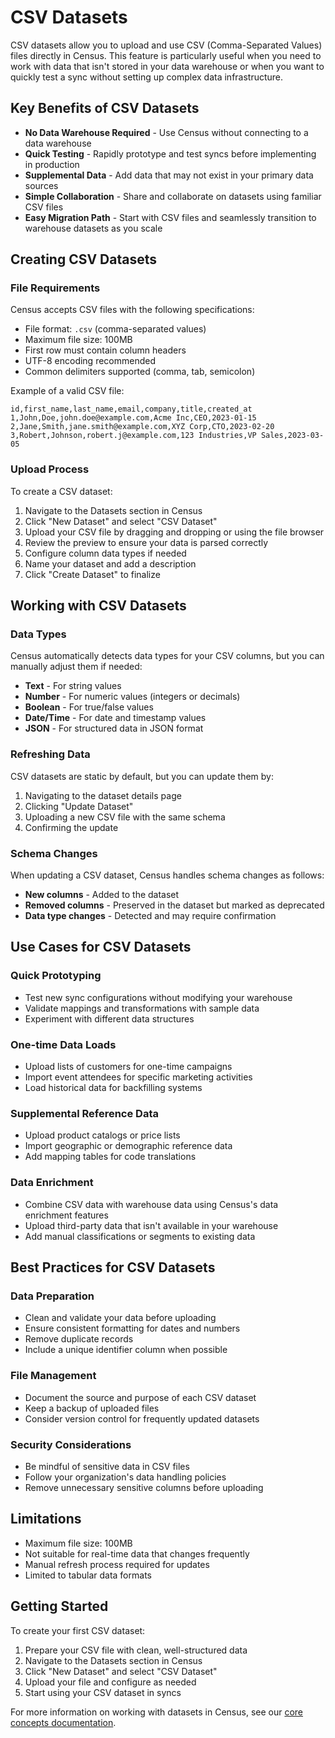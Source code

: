 # CSV Datasets

CSV datasets allow you to upload and use CSV (Comma-Separated Values) files directly in Census. This feature is particularly useful when you need to work with data that isn't stored in your data warehouse or when you want to quickly test a sync without setting up complex data infrastructure.

## Key Benefits of CSV Datasets

- **No Data Warehouse Required** - Use Census without connecting to a data warehouse
- **Quick Testing** - Rapidly prototype and test syncs before implementing in production
- **Supplemental Data** - Add data that may not exist in your primary data sources
- **Simple Collaboration** - Share and collaborate on datasets using familiar CSV files
- **Easy Migration Path** - Start with CSV files and seamlessly transition to warehouse datasets as you scale

## Creating CSV Datasets

### File Requirements

Census accepts CSV files with the following specifications:

- File format: `.csv` (comma-separated values)
- Maximum file size: 100MB
- First row must contain column headers
- UTF-8 encoding recommended
- Common delimiters supported (comma, tab, semicolon)

Example of a valid CSV file:

```csv
id,first_name,last_name,email,company,title,created_at
1,John,Doe,john.doe@example.com,Acme Inc,CEO,2023-01-15
2,Jane,Smith,jane.smith@example.com,XYZ Corp,CTO,2023-02-20
3,Robert,Johnson,robert.j@example.com,123 Industries,VP Sales,2023-03-05
```

### Upload Process

To create a CSV dataset:

1. Navigate to the Datasets section in Census
2. Click "New Dataset" and select "CSV Dataset"
3. Upload your CSV file by dragging and dropping or using the file browser
4. Review the preview to ensure your data is parsed correctly
5. Configure column data types if needed
6. Name your dataset and add a description
7. Click "Create Dataset" to finalize

## Working with CSV Datasets

### Data Types

Census automatically detects data types for your CSV columns, but you can manually adjust them if needed:

- **Text** - For string values
- **Number** - For numeric values (integers or decimals)
- **Boolean** - For true/false values
- **Date/Time** - For date and timestamp values
- **JSON** - For structured data in JSON format

### Refreshing Data

CSV datasets are static by default, but you can update them by:

1. Navigating to the dataset details page
2. Clicking "Update Dataset"
3. Uploading a new CSV file with the same schema
4. Confirming the update

### Schema Changes

When updating a CSV dataset, Census handles schema changes as follows:

- **New columns** - Added to the dataset
- **Removed columns** - Preserved in the dataset but marked as deprecated
- **Data type changes** - Detected and may require confirmation

## Use Cases for CSV Datasets

### Quick Prototyping

- Test new sync configurations without modifying your warehouse
- Validate mappings and transformations with sample data
- Experiment with different data structures

### One-time Data Loads

- Upload lists of customers for one-time campaigns
- Import event attendees for specific marketing activities
- Load historical data for backfilling systems

### Supplemental Reference Data

- Upload product catalogs or price lists
- Import geographic or demographic reference data
- Add mapping tables for code translations

### Data Enrichment

- Combine CSV data with warehouse data using Census's data enrichment features
- Upload third-party data that isn't available in your warehouse
- Add manual classifications or segments to existing data

## Best Practices for CSV Datasets

### Data Preparation

- Clean and validate your data before uploading
- Ensure consistent formatting for dates and numbers
- Remove duplicate records
- Include a unique identifier column when possible

### File Management

- Document the source and purpose of each CSV dataset
- Keep a backup of uploaded files
- Consider version control for frequently updated datasets

### Security Considerations

- Be mindful of sensitive data in CSV files
- Follow your organization's data handling policies
- Remove unnecessary sensitive columns before uploading

## Limitations

- Maximum file size: 100MB
- Not suitable for real-time data that changes frequently
- Manual refresh process required for updates
- Limited to tabular data formats

## Getting Started

To create your first CSV dataset:

1. Prepare your CSV file with clean, well-structured data
2. Navigate to the Datasets section in Census
3. Click "New Dataset" and select "CSV Dataset"
4. Upload your file and configure as needed
5. Start using your CSV dataset in syncs

For more information on working with datasets in Census, see our [core concepts documentation](../core-concepts/datasets.md).
